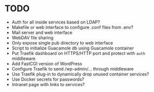# TODO

- Auth for all inside services based on LDAP?
- Makefile or web interface to configure .conf files from .env?
- Mail server and web interface
- WebDAV file sharing
- Only expose single pub directory to web interface
- Script to initialize Guacamole db using Guacamole container
- Put Traefik dashboard on HTTPS/HTTP port and protect with `auth` middleware
- Add FastCGI version of WordPress
- Configure Traefik to send /wp-admin/... through middleware
- Use Traefik plug-in to dynamically drop unused container services?
- Use Docker secrets for passwords?
- Intranet page with links to services?

